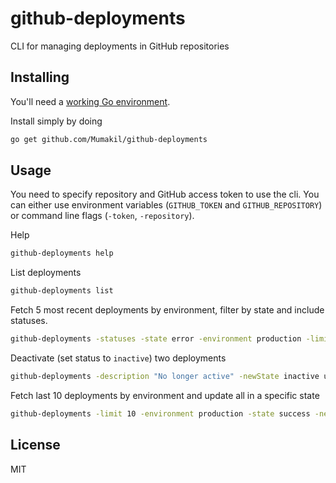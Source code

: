 # github-deployments

CLI for managing deployments in GitHub repositories

## Installing

You'll need a [working Go environment](https://golang.org/doc/install).

Install simply by doing

```sh
go get github.com/Mumakil/github-deployments
```

## Usage

You need to specify repository and GitHub access token to use the cli. You can either use environment variables (`GITHUB_TOKEN` and `GITHUB_REPOSITORY`) or command line flags (`-token`, `-repository`).

Help

```sh
github-deployments help
```

List deployments

```sh
github-deployments list
```

Fetch 5 most recent deployments by environment, filter by state and include statuses.

```sh
github-deployments -statuses -state error -environment production -limit 5 list
```

Deactivate (set status to `inactive`) two deployments

```sh
github-deployments -description "No longer active" -newState inactive update 281858265 281858266
```

Fetch last 10 deployments by environment and update all in a specific state

```sh
github-deployments -limit 10 -environment production -state success -newState inactive -description "No longer active" updateByState
```

## License

MIT
